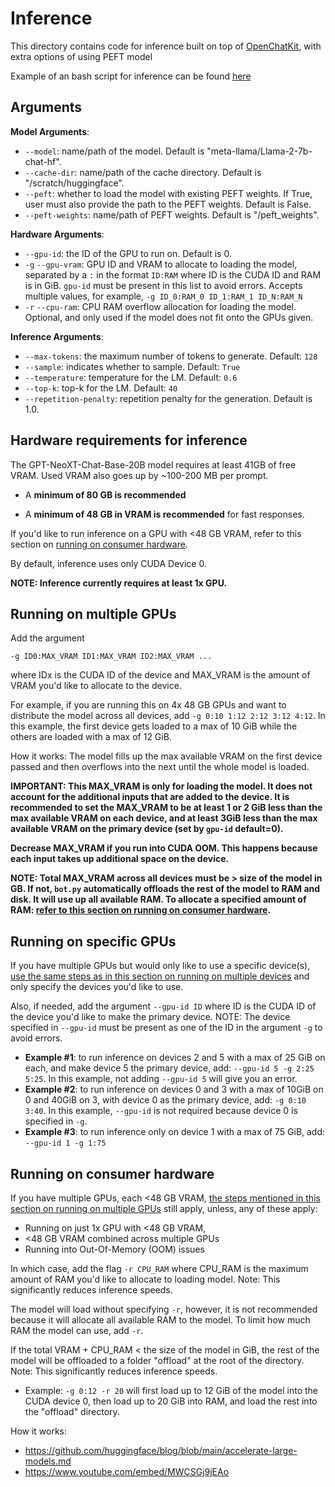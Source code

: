 # Inference
This directory contains code for inference built on top of [OpenChatKit](https://github.com/togethercomputer/OpenChatKit/tree/main/inference), with extra options of using PEFT model

Example of an bash script for inference can be found [here](https://github.com/Dong237/HealthBot/blob/main/inference.sh)

## Arguments

**Model Arguments**:
- `--model`: name/path of the model. Default is "meta-llama/Llama-2-7b-chat-hf".
- `--cache-dir`: name/path of the cache directory. Default is "/scratch/huggingface".
- `--peft`: whether to load the model with existing PEFT weights. If True, user must also provide the path to the PEFT weights. Default is False.
- `--peft-weights`: name/path of PEFT weights. Default is "/peft_weights".

**Hardware Arguments**:
- `--gpu-id`: the ID of the GPU to run on. Default is 0.
- `-g` `--gpu-vram`: GPU ID and VRAM to allocate to loading the model, separated by a `:` in the format `ID:RAM` where ID is the CUDA ID and RAM is in GiB. `gpu-id` must be present in this list to avoid errors. Accepts multiple values, for example, `-g ID_0:RAM_0 ID_1:RAM_1 ID_N:RAM_N`
- `-r` `--cpu-ram`: CPU RAM overflow allocation for loading the model. Optional, and only used if the model does not fit onto the GPUs given.

**Inference Arguments**:
- `--max-tokens`: the maximum number of tokens to generate. Default: `128`
- `--sample`: indicates whether to sample. Default: `True`
- `--temperature`: temperature for the LM. Default: `0.6`
- `--top-k`: top-k for the LM. Default: `40`
- `--repetition-penalty`: repetition penalty for the generation. Default is 1.0.




## Hardware requirements for inference
The GPT-NeoXT-Chat-Base-20B model requires at least 41GB of free VRAM. Used VRAM also goes up by ~100-200 MB per prompt. 

- A **minimum of 80 GB is recommended** 

- A **minimum of 48 GB in VRAM is recommended** for fast responses.

If you'd like to run inference on a GPU with <48 GB VRAM, refer to this section on [running on consumer hardware](#running-on-consumer-hardware).

By default, inference uses only CUDA Device 0.

**NOTE: Inference currently requires at least 1x GPU.**

## Running on multiple GPUs
Add the argument 

```-g ID0:MAX_VRAM ID1:MAX_VRAM ID2:MAX_VRAM ...``` 

where IDx is the CUDA ID of the device and MAX_VRAM is the amount of VRAM you'd like to allocate to the device.

For example, if you are running this on 4x 48 GB GPUs and want to distribute the model across all devices, add ```-g 0:10 1:12 2:12 3:12 4:12```. In this example, the first device gets loaded to a max of 10 GiB while the others are loaded with a max of 12 GiB.

How it works: The model fills up the max available VRAM on the first device passed and then overflows into the next until the whole model is loaded.

**IMPORTANT: This MAX_VRAM is only for loading the model. It does not account for the additional inputs that are added to the device. It is recommended to set the MAX_VRAM to be at least 1 or 2 GiB less than the max available VRAM on each device, and at least 3GiB less than the max available VRAM on the primary device (set by `gpu-id` default=0).**

**Decrease MAX_VRAM if you run into CUDA OOM. This happens because each input takes up additional space on the device.**

**NOTE: Total MAX_VRAM across all devices must be > size of the model in GB. If not, `bot.py` automatically offloads the rest of the model to RAM and disk. It will use up all available RAM. To allocate a specified amount of RAM: [refer to this section on running on consumer hardware](#running-on-consumer-hardware).**

## Running on specific GPUs
If you have multiple GPUs but would only like to use a specific device(s), [use the same steps as in this section on running on multiple devices](#running-on-multiple-gpus) and only specify the devices you'd like to use. 

Also, if needed, add the argument `--gpu-id ID` where ID is the CUDA ID of the device you'd like to make the primary device. NOTE: The device specified in `--gpu-id` must be present as one of the ID in the argument `-g` to avoid errors.

- **Example #1**: to run inference on devices 2 and 5 with a max of 25 GiB on each, and make device 5 the primary device, add: `--gpu-id 5 -g 2:25 5:25`. In this example, not adding `--gpu-id 5` will give you an error.
- **Example #2**: to run inference on devices 0 and 3 with a max of 10GiB on 0 and 40GiB on 3, with device 0 as the primary device, add: `-g 0:10 3:40`. In this example, `--gpu-id` is not required because device 0 is specified in `-g`.
- **Example #3**: to run inference only on device 1 with a max of 75 GiB, add: `--gpu-id 1 -g 1:75`


## Running on consumer hardware
If you have multiple GPUs, each <48 GB VRAM, [the steps mentioned in this section on running on multiple GPUs](#running-on-multiple-gpus) still apply, unless, any of these apply:
- Running on just 1x GPU with <48 GB VRAM,
- <48 GB VRAM combined across multiple GPUs
- Running into Out-Of-Memory (OOM) issues

In which case, add the flag `-r CPU_RAM` where CPU_RAM is the maximum amount of RAM you'd like to allocate to loading model. Note: This significantly reduces inference speeds. 

The model will load without specifying `-r`, however, it is not recommended because it will allocate all available RAM to the model. To limit how much RAM the model can use, add `-r`.

If the total VRAM + CPU_RAM < the size of the model in GiB, the rest of the model will be offloaded to a folder "offload" at the root of the directory. Note: This significantly reduces inference speeds.

- Example: `-g 0:12 -r 20` will first load up to 12 GiB of the model into the CUDA device 0, then load up to 20 GiB into RAM, and load the rest into the "offload" directory.

How it works: 
- https://github.com/huggingface/blog/blob/main/accelerate-large-models.md
- https://www.youtube.com/embed/MWCSGj9jEAo
